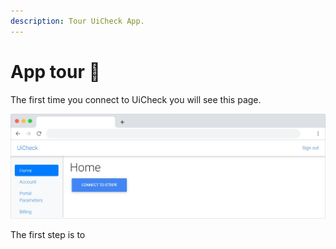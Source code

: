 ```yaml
---
description: Tour UiCheck App.
---
```


# App tour 🗽

The first time you connect to UiCheck you will see this page.

![](../.gitbook/assets/frame_chrome_mac_light-1.png)

The first step is to 

